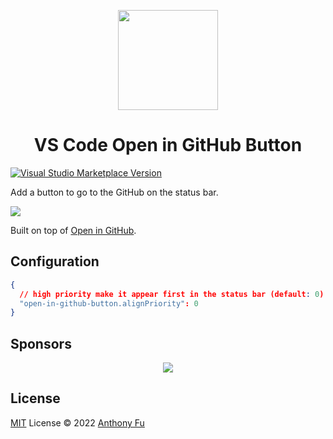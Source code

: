 <p align="center">
  <img src="./res/icon.png" height="160"/>
</p>

<h1 align="center">VS Code Open in GitHub Button</h1>

<a href="https://marketplace.visualstudio.com/items?itemName=antfu.open-in-github-button" target="__blank"><img src="https://img.shields.io/visual-studio-marketplace/v/antfu.open-in-github-button.svg?color=eee&amp;label=VS%20Code%20Marketplace&logo=visual-studio-code" alt="Visual Studio Marketplace Version" /></a>

Add a button to go to the GitHub on the status bar.

![](https://user-images.githubusercontent.com/11247099/230333941-29312ebb-432d-46be-bc26-c2ff4e5d284c.png)

Built on top of [Open in GitHub](https://github.com/fabiospampinato/vscode-open-in-github).

## Configuration

```json
{
  // high priority make it appear first in the status bar (default: 0)
  "open-in-github-button.alignPriority": 0
}
```

## Sponsors

<p align="center">
  <a href="https://cdn.jsdelivr.net/gh/antfu/static/sponsors.svg">
    <img src='https://cdn.jsdelivr.net/gh/antfu/static/sponsors.png'/>
  </a>
</p>

## License

[MIT](./LICENSE) License © 2022 [Anthony Fu](https://github.com/antfu)
